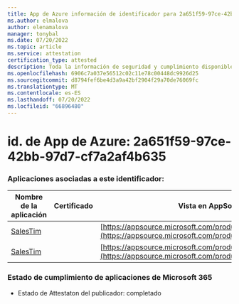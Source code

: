 ```yaml
---
title: App de Azure información de identificador para 2a651f59-97ce-42bb-97d7-cf7a2af4b635
ms.author: elmalova
author: elenamalova
manager: tonybal
ms.date: 07/20/2022
ms.topic: article
ms.service: attestation
certification_type: attested
description: Toda la información de seguridad y cumplimiento disponible para 2a651f59-97ce-42bb-97d7-cf7a2af4b635.
ms.openlocfilehash: 6906c7a037e56512c02c11e78c00448dc9926d25
ms.sourcegitcommit: d8794fef6be4d3a9a42bf2904f29a70de76069fc
ms.translationtype: MT
ms.contentlocale: es-ES
ms.lasthandoff: 07/20/2022
ms.locfileid: "66896480"
---
```

# <a name="azure-app-id-2a651f59-97ce-42bb-97d7-cf7a2af4b635"></a>id. de App de Azure: 2a651f59-97ce-42bb-97d7-cf7a2af4b635


### <a name="apps-associated-with-this-id"></a>Aplicaciones asociadas a este identificador:
| **Nombre de la aplicación** | **Certificado** | **Vista en AppSource** |
|--------------|---------------|-----------------------|
| [SalesTim](../forward/salestim.salestim.md) |  | [https://appsource.microsoft.com/product/office/salestim.salestim](https://appsource.microsoft.com/product/office/salestim.salestim) |
| [SalesTim](../forward/WA200001393.md) |  | [https://appsource.microsoft.com/product/office/WA200001393](https://appsource.microsoft.com/product/office/WA200001393) |

### <a name="microsoft-365-app-compliance-status"></a>Estado de cumplimiento de aplicaciones de Microsoft 365
- Estado de Attestaton del publicador: completado
